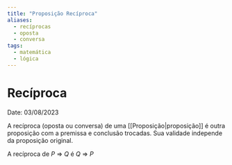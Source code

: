 ```yaml
---
title: "Proposição Recíproca"
aliases:
  - recíprocas
  - oposta
  - conversa
tags:
  - matemática
  - lógica
---
```


# Recíproca

Date: 03/08/2023

A recíproca (oposta ou conversa) de uma [[Proposição|proposição]] é outra proposição com a premissa e conclusão trocadas. Sua validade independe da proposição original.

A recíproca de $P$ $\Rightarrow$ $Q$ é $Q$ $\Rightarrow$ $P$
